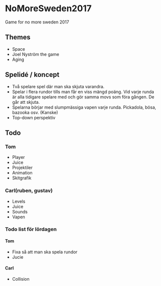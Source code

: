 # NoMoreSweden2017
Game for no more sweden 2017

## Themes
- Space
- Joel Nyström the game
- Aging

## Spelidé / koncept

- Två spelare spel där man ska skjuta varandra. 
- Spelar i flera rundor tills man får en viss mängd poäng. Vid varje runda är alla tidigare spelare med och gör samma movs som föra gången. De går att skjuta.
- Spelarna börjar med slumpmässiga vapen varje runda. Pickadola, bösa, bazooka osv. (Kanske)
- Top-down perspektiv

## Todo

### Tom
- Player
- Juice
- Projektiler
- Animation
- Skitgrafik

### Carl(ruben, gustav)
- Levels
- Juice
- Sounds
- Vapen
### Todo list för lördagen

#### Tom
- Fixa så att man ska spela rundor
- Jucie
#### Carl
- Collision
